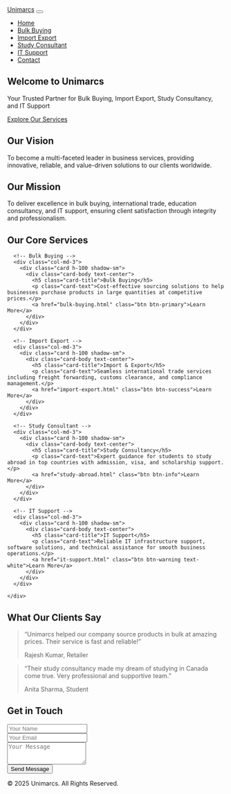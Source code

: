 <!DOCTYPE html>
<html lang="en">
<head>
  <meta charset="UTF-8" />
  <meta name="viewport" content="width=device-width, initial-scale=1" />
  <title>Unimarcs - Bulk Buying | Import Export | Study Consultancy | IT Support</title>
  <link href="https://cdn.jsdelivr.net/npm/bootstrap@5.3.0/dist/css/bootstrap.min.css" rel="stylesheet" />
</head>
<body>

<!-- Navbar -->
<nav class="navbar navbar-expand-lg navbar-dark bg-primary">
  <div class="container-fluid">
    <a class="navbar-brand" href="index.html">Unimarcs</a>
    <button class="navbar-toggler" type="button" data-bs-toggle="collapse" data-bs-target="#navbarNav" 
      aria-controls="navbarNav" aria-expanded="false" aria-label="Toggle navigation">
      <span class="navbar-toggler-icon"></span>
    </button>
    <div class="collapse navbar-collapse" id="navbarNav">
      <ul class="navbar-nav ms-auto">
        <li class="nav-item"><a class="nav-link active" href="index.html">Home</a></li>
        <li class="nav-item"><a class="nav-link" href="bulk-buying.html">Bulk Buying</a></li>
        <li class="nav-item"><a class="nav-link" href="import-export.html">Import Export</a></li>
        <li class="nav-item"><a class="nav-link" href="study-abroad.html">Study Consultant</a></li>
        <li class="nav-item"><a class="nav-link" href="it-support.html">IT Support</a></li>
        <li class="nav-item"><a class="nav-link" href="contact.html">Contact</a></li>
      </ul>
    </div>
  </div>
</nav>

<!-- Hero Section -->
<section class="bg-primary text-white text-center py-5">
  <div class="container">
    <h1 class="display-4">Welcome to Unimarcs</h1>
    <p class="lead">Your Trusted Partner for Bulk Buying, Import Export, Study Consultancy, and IT Support</p>
    <a href="#services" class="btn btn-light btn-lg mt-3">Explore Our Services</a>
  </div>
</section>

<!-- Vision & Mission -->
<section class="py-5 bg-light text-center">
  <div class="container">
    <h2>Our Vision</h2>
    <p class="mb-4">To become a multi-faceted leader in business services, providing innovative, reliable, and value-driven solutions to our clients worldwide.</p>
    <h2>Our Mission</h2>
    <p>To deliver excellence in bulk buying, international trade, education consultancy, and IT support, ensuring client satisfaction through integrity and professionalism.</p>
  </div>
</section>

<!-- Services Overview -->
<section id="services" class="py-5">
  <div class="container">
    <h2 class="text-center mb-5">Our Core Services</h2>
    <div class="row g-4">

      <!-- Bulk Buying -->
      <div class="col-md-3">
        <div class="card h-100 shadow-sm">
          <div class="card-body text-center">
            <h5 class="card-title">Bulk Buying</h5>
            <p class="card-text">Cost-effective sourcing solutions to help businesses purchase products in large quantities at competitive prices.</p>
            <a href="bulk-buying.html" class="btn btn-primary">Learn More</a>
          </div>
        </div>
      </div>

      <!-- Import Export -->
      <div class="col-md-3">
        <div class="card h-100 shadow-sm">
          <div class="card-body text-center">
            <h5 class="card-title">Import & Export</h5>
            <p class="card-text">Seamless international trade services including freight forwarding, customs clearance, and compliance management.</p>
            <a href="import-export.html" class="btn btn-success">Learn More</a>
          </div>
        </div>
      </div>

      <!-- Study Consultant -->
      <div class="col-md-3">
        <div class="card h-100 shadow-sm">
          <div class="card-body text-center">
            <h5 class="card-title">Study Consultancy</h5>
            <p class="card-text">Expert guidance for students to study abroad in top countries with admission, visa, and scholarship support.</p>
            <a href="study-abroad.html" class="btn btn-info">Learn More</a>
          </div>
        </div>
      </div>

      <!-- IT Support -->
      <div class="col-md-3">
        <div class="card h-100 shadow-sm">
          <div class="card-body text-center">
            <h5 class="card-title">IT Support</h5>
            <p class="card-text">Reliable IT infrastructure support, software solutions, and technical assistance for smooth business operations.</p>
            <a href="it-support.html" class="btn btn-warning text-white">Learn More</a>
          </div>
        </div>
      </div>

    </div>
  </div>
</section>

<!-- Testimonials -->
<section class="py-5 bg-light">
  <div class="container">
    <h2 class="text-center mb-4">What Our Clients Say</h2>
    <div class="row">
      <div class="col-md-6">
        <blockquote class="blockquote">
          <p>“Unimarcs helped our company source products in bulk at amazing prices. Their service is fast and reliable!”</p>
          <footer class="blockquote-footer">Rajesh Kumar, Retailer</footer>
        </blockquote>
      </div>
      <div class="col-md-6">
        <blockquote class="blockquote">
          <p>“Their study consultancy made my dream of studying in Canada come true. Very professional and supportive team.”</p>
          <footer class="blockquote-footer">Anita Sharma, Student</footer>
        </blockquote>
      </div>
    </div>
  </div>
</section>

<!-- Contact / Inquiry Form -->
<section class="bg-primary text-white py-5">
  <div class="container">
    <h2 class="text-center mb-4">Get in Touch</h2>
    <form>
      <div class="row g-3 justify-content-center">
        <div class="col-md-4">
          <input type="text" class="form-control" placeholder="Your Name" required />
        </div>
        <div class="col-md-4">
          <input type="email" class="form-control" placeholder="Your Email" required />
        </div>
        <div class="col-md-8">
          <textarea class="form-control" rows="3" placeholder="Your Message" required></textarea>
        </div>
        <div class="col-md-8 text-center">
          <button type="submit" class="btn btn-light btn-lg">Send Message</button>
        </div>
      </div>
    </form>
  </div>
</section>

<!-- Footer -->
<footer class="text-center py-3 bg-dark text-white">
  <p class="mb-0">&copy; 2025 Unimarcs. All Rights Reserved.</p>
</footer>

<script src="https://cdn.jsdelivr.net/npm/bootstrap@5.3.0/dist/js/bootstrap.bundle.min.js"></script>
</body>
</html>
